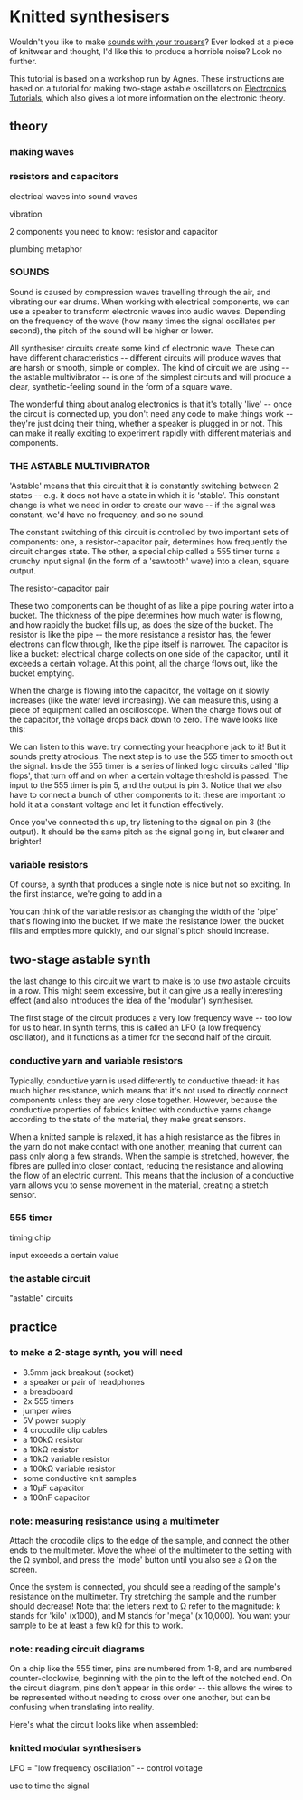# Knitted synthesisers

Wouldn't you like to make [sounds with your trousers](https://www.kickstarter.com/projects/1400947701/drumpants-an-entire-band-in-your-pocket/posts/774182/comments)? Ever looked at a piece of knitwear and thought, I'd like this to produce a horrible noise? Look no further.

This tutorial is based on a workshop run by Agnes. These instructions are based on a tutorial for making two-stage astable oscillators on [Electronics Tutorials](https://www.electronics-tutorials.ws/waveforms/555_oscillator.html), which also gives a lot more information on the electronic theory.

## theory

### making waves


### resistors and capacitors

electrical waves into sound waves

vibration

2 components you need to know: resistor and capacitor

plumbing metaphor

### SOUNDS

Sound is caused by compression waves travelling through the air, and vibrating our ear drums. When working with electrical components, we can use a speaker to transform electronic waves into audio waves. Depending on the frequency of the wave (how many times the signal oscillates per second), the pitch of the sound will be higher or lower.

All synthesiser circuits create some kind of electronic wave. These can have different characteristics -- different circuits will produce waves that are harsh or smooth, simple or complex. The kind of circuit we are using -- the astable multivibrator -- is one of the simplest circuits and will produce a clear, synthetic-feeling sound in the form of a square wave.

The wonderful thing about analog electronics is that it's totally 'live' -- once the circuit is connected up, you don't need any code to make things work -- they're just doing their thing, whether a speaker is plugged in or not. This can make it really exciting to experiment rapidly with different materials and components.

### THE ASTABLE MULTIVIBRATOR

'Astable' means that this circuit that it is constantly switching between 2 states -- e.g. it does not have a state in which it is 'stable'. This constant change is what we need in order to create our wave -- if the signal was constant, we'd have no frequency, and so no sound.

The constant switching of this circuit is controlled by two important sets of components: one, a resistor-capacitor pair, determines how frequently the circuit changes state. The other, a special chip called a 555 timer turns a crunchy input signal (in the form of a 'sawtooth' wave) into a clean, square output.

The resistor-capacitor pair

These two components can be thought of as like a pipe pouring water into a bucket. The thickness of the pipe determines how much water is flowing, and how rapidly the bucket fills up, as does the size of the bucket. The resistor is like the pipe -- the more resistance a resistor has, the fewer electrons can flow through, like the pipe itself is narrower. The capacitor is like a bucket: electrical charge collects on one side of the capacitor, until it exceeds a certain voltage. At this point, all the charge flows out, like the bucket emptying.

When the charge is flowing into the capacitor, the voltage on it slowly increases (like the water level increasing). We can measure this, using a piece of equipment called an oscilloscope. When the charge flows out of the capacitor, the voltage drops back down to zero. The wave looks like this:

We can listen to this wave: try connecting your headphone jack to it! But it sounds pretty atrocious. The next step is to use the 555 timer to smooth out the signal. Inside the 555 timer is a series of linked logic circuits called 'flip flops', that turn off and on when a certain voltage threshold is passed. The input to the 555 timer is pin 5, and the output is pin 3. Notice that we also have to connect a bunch of other components to it: these are important to hold it at a constant voltage and let it function effectively.

Once you've connected this up, try listening to the signal on pin 3 (the output). It should be the same pitch as the signal going in, but clearer and brighter!

### variable resistors

Of course, a synth that produces a single note is nice but not so exciting. In the first instance, we're going to add in a 

You can think of the variable resistor as changing the width of the 'pipe' that's flowing into the bucket. If we make the resistance lower, the bucket fills and empties more quickly, and our signal's pitch should increase. 


## two-stage astable synth

the last change to this circuit we want to make is to use *two* astable circuits in a row. This might seem excessive, but it can give us a really interesting effect (and also introduces the idea of the 'modular') synthesiser.

The first stage of the circuit produces a very low frequency wave -- too low for us to hear. In synth terms, this is called an LFO (a low frequency oscillator), and it functions as a timer for the second half of the circuit. 

### conductive yarn and variable resistors

Typically, conductive yarn is used differently to conductive thread: it has much higher resistance, which means that it's not used to directly connect components unless they are very close together. However, because the conductive properties of fabrics knitted with conductive yarns change according to the state of the material, they make great sensors.

When a knitted sample is relaxed, it has a high resistance as the fibres in the yarn do not make contact with one another, meaning that current can pass only along a few strands. When the sample is stretched, however, the fibres are pulled into closer contact, reducing the resistance and allowing the flow of an electric current. This means that the inclusion of a conductive yarn allows you to sense movement in the material, creating a stretch sensor.

### 555 timer

timing chip

input exceeds a certain value 

### the astable circuit

"astable" circuits 

## practice

### to make a 2-stage synth, you will need
* 3.5mm jack breakout (socket)
* a speaker or pair of headphones
* a breadboard
* 2x 555 timers
* jumper wires
* 5V power supply
* 4 crocodile clip cables
* a 100kΩ resistor
* a 10kΩ resistor
* a 10kΩ variable resistor
* a 100kΩ variable resistor
* some conductive knit samples
* a 10μF capacitor
* a 100nF capacitor

### note: measuring resistance using a multimeter 

Attach the crocodile clips to the edge of the sample, and connect the other ends to the multimeter. Move the wheel of the multimeter to the setting with the Ω symbol, and press the 'mode' button until you also see a Ω on the screen.

Once the system is connected, you should see a reading of the sample's resistance on the multimeter. Try stretching the sample and the number should decrease! Note that the letters next to Ω refer to the magnitude: k stands for 'kilo' (x1000), and M stands for 'mega' (x 10,000). You want your sample to be at least a few kΩ for this to work.

### note: reading circuit diagrams

On a chip like the 555 timer, pins are numbered from 1-8, and are numbered counter-clockwise, beginning with the pin to the left of the notched end. On the circuit diagram, pins don't appear in this order -- this allows the wires to be represented without needing to cross over one another, but can be confusing when translating into reality.


Here's what the circuit looks like when assembled:

### knitted modular synthesisers

LFO = "low frequency oscillation" -- control voltage

use to time the signal


